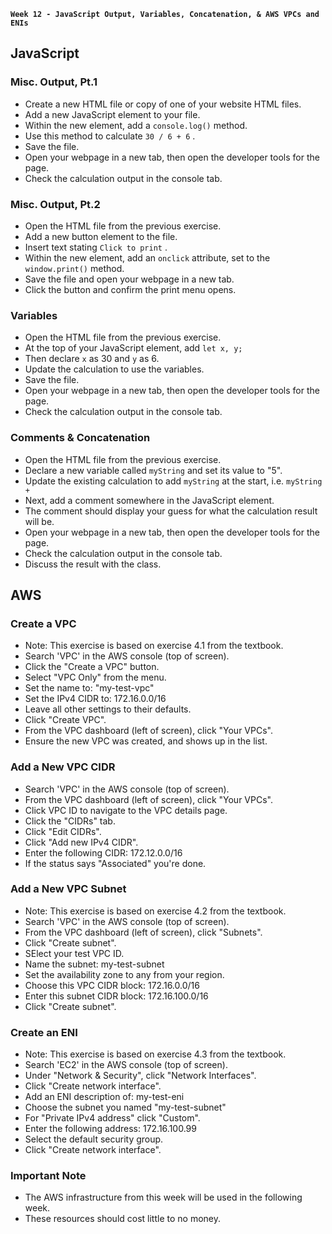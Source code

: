 **`Week 12 - JavaScript Output, Variables, Concatenation, & AWS VPCs and ENIs`**

## JavaScript

### Misc. Output, Pt.1
- Create a new HTML file or copy of one of your website HTML files.
- Add a new JavaScript element to your file.
- Within the new element, add a `console.log()` method.
- Use this method to calculate `30 / 6 + 6` .
- Save the file.
- Open your webpage in a new tab, then open the developer tools for the page.
- Check the calculation output in the console tab.

### Misc. Output, Pt.2
- Open the HTML file from the previous exercise.
- Add a new button element to the file.
- Insert text stating `Click to print` .
- Within the new element, add an `onclick` attribute, set to the `window.print()` method.
- Save the file and open your webpage in a new tab.
- Click the button and confirm the print menu opens.

### Variables
- Open the HTML file from the previous exercise.
- At the top of your JavaScript element, add `let x, y;`
- Then declare `x` as 30 and `y` as 6.
- Update the calculation to use the variables.
- Save the file.
- Open your webpage in a new tab, then open the developer tools for the page.
- Check the calculation output in the console tab.

### Comments & Concatenation
- Open the HTML file from the previous exercise.
- Declare a new variable called `myString` and set its value to "5".
- Update the existing calculation to add `myString` at the start, i.e. `myString +`
- Next, add a comment somewhere in the JavaScript element.
- The comment should display your guess for what the calculation result will be.
- Open your webpage in a new tab, then open the developer tools for the page.
- Check the calculation output in the console tab.
- Discuss the result with the class.


## AWS

### Create a VPC
- Note: This exercise is based on exercise 4.1 from the textbook.
- Search 'VPC' in the AWS console (top of screen).
- Click the "Create a VPC" button.
- Select "VPC Only" from the menu.
- Set the name to: "my-test-vpc"
- Set the IPv4 CIDR to: 172.16.0.0/16
- Leave all other settings to their defaults.
- Click "Create VPC".
- From the VPC dashboard (left of screen), click "Your VPCs".
- Ensure the new VPC was created, and shows up in the list.

### Add a New VPC CIDR
- Search 'VPC' in the AWS console (top of screen).
- From the VPC dashboard (left of screen), click "Your VPCs".
- Click VPC ID to navigate to the VPC details page.
- Click the "CIDRs" tab.
- Click "Edit CIDRs".
- Click "Add new IPv4 CIDR".
- Enter the following CIDR: 172.12.0.0/16
- If the status says "Associated" you're done.

### Add a New VPC Subnet
- Note: This exercise is based on exercise 4.2 from the textbook.
- Search 'VPC' in the AWS console (top of screen).
- From the VPC dashboard (left of screen), click "Subnets".
- Click "Create subnet".
- SElect your test VPC ID. 
- Name the subnet: my-test-subnet
- Set the availability zone to any from your region.
- Choose this VPC CIDR block: 172.16.0.0/16
- Enter this subnet CIDR block: 172.16.100.0/16
- Click "Create subnet".

### Create an ENI
- Note: This exercise is based on exercise 4.3 from the textbook.
- Search 'EC2' in the AWS console (top of screen).
- Under "Network & Security", click "Network Interfaces".
- Click "Create network interface".
- Add an ENI description of: my-test-eni
- Choose the subnet you named "my-test-subnet"
- For "Private IPv4 address" click "Custom".
- Enter the following address: 172.16.100.99
- Select the default security group.
- Click "Create network interface".

### Important Note
- The AWS infrastructure from this week will be used in the following week.
- These resources should cost little to no money.
